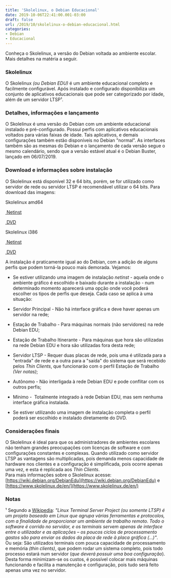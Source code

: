 ```yaml
---
title: 'Skolelinux, o Debian Educacional'
date: 2019-10-06T22:41:00.001-03:00
draft: false
url: /2019/10/skolelinux-o-debian-educacional.html
categories:
- Debian
- Educacional
---
```


Conheça o Skolelinux, a versão do Debian voltada ao ambiente escolar. Mais detalhes na matéria a seguir.

 
### Skolelinux

  
O Skolelinux _(ou Debian EDU)_ é um ambiente educacional completo e facilmente configurável. Após instalado e configurado disponibiliza um conjunto de aplicativos educacionais que pode ser categorizado por idade, além de um servidor LTSP¹.  
  

### Detalhes, informações e lançamento

  
O Skolelinux é uma versão do Debian com um ambiente educacional instalado e pré-configurado. Possui perfis com aplicativos educacionais voltados para várias faixas de idade. Tais aplicativos, e demais configurações também estão disponíveis no Debian "normal". As interfaces também são as mesmas do Debian e o lançamento de cada versão segue o mesmo calendário, sendo que a versão estável atual é o Debian Buster, lançado em 06/07/2019.  
  

### Download e informações sobre instalação

  
O Skolelinux está disponível 32 e 64 bits, porém, se for utilizado como servidor de rede ou servidor LTSP é recomendável utilizar o 64 bits. Para download das imagens:  
  

Skolelinux amd64

[ Netinst](http://get.debian.org/cdimage/release/current/amd64/iso-cd/debian-edu-10.1.0-amd64-netinst.iso)

[ DVD](http://get.debian.org/cdimage/release/current/amd64/iso-bd/debian-edu-10.0.0-amd64-BD-1.iso)

Skolelinux i386

[ Netinst](http://get.debian.org/cdimage/release/current/i386/iso-cd/debian-edu-10.1.0-i386-netinst.iso)

[ DVD](http://get.debian.org/cdimage/release/current/i386/iso-bd/debian-edu-10.1.0-i386-BD-1.iso)

  
A instalação é praticamente igual ao do Debian, com a adição de alguns perfis que podem torná-la pouco mais demorada. Vejamos:  

*   Se estiver utilizando uma imagem de instalação _netinst_ - aquela onde o ambiente gráfico é escolhido e baixado durante a instalação - num determinado momento aparecerá uma opção onde você poderá escolher os tipos de perfis que deseja. Cada caso se aplica à uma situação:

*   Servidor Principal - Não há interface gráfica e deve haver apenas um servidor na rede;
*   Estação de Trabalho - Para máquinas normais (não servidores) na rede Debian EDU;
*   Estação de Trabalho Itinerante - Para máquinas que hora são utilizadas na rede Debian EDU e hora são utilizadas fora desta rede;
*   Servidor LTSP - Requer duas placas de rede, pois uma é utilizada para a "entrada" de rede e a outra para a "saída" do sistema que será recebido pelos _Thin Clients_, que funcionarão com o perfil Estação de Trabalho _(Ver notas)_;
*   Autônomo - Não interligada à rede Debian EDU e pode conflitar com os outros perfis;
*   Mínimo -  Totalmente integrado à rede Debian EDU, mas sem nenhuma interface gráfica instalada.

*   Se estiver utilizando uma imagem de instalação completa o perfil poderá ser escolhido e instalado diretamente do DVD.

  

### Considerações finais

  
O Skolelinux é ideal para que os administradores de ambientes escolares não tenham grandes preocupações com licenças de software e com configurações constantes e complexas. Quando utilizado como servidor LTSP as vantagens são multiplicadas, pois demanda menos capacidade de hardware nos clientes e a configuração é simplificada, pois ocorre apenas uma vez, e esta é replicada aos _Thin Clients_.  
Para mais informações sobre o Skolelinux acesse: [https://wiki.debian.org/DebianEdu](https://wiki.debian.org/DebianEdu) e [https://www.skolelinux.de/en/](https://www.skolelinux.de/en/)  
  

### Notas

  
¹ Segundo a [Wikipedia](https://pt.wikipedia.org/wiki/LTSP): _"Linux Terminal Server Project (ou somente LTSP) é um projeto baseado em Linux que agrupa várias ferramentas e protocolos, com a finalidade de proporcionar um ambiente de trabalho remoto. Todo o software é corrido no servidor, e os terminais servem apenas de interface entre o utilizador e as aplicações – os poucos ciclos de processamento gastos são para enviar os dados da placa de rede à placa gráfica (...)"_.  
Ou seja: São utilizados terminais com pouca capacidade de processamento e memória _(thin clients)_, que podem rodar um sistema completo, pois todo processo estará num servidor (_que deverá possuir uma boa configuração_). Desta forma minimizam-se os custos, é possível colocar mais máquinas funcionando e facilita a manutenção e configuração, pois tudo será feito apenas uma vez no servidor.
